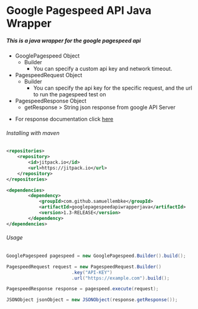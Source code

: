 # Google Pagespeed API Java Wrapper

##### This is a java wrapper for the google pagespeed api


* GooglePagespeed Object
    * Builder
        * You can specify a custom api key and network timeout.
* PagespeedRequest Object
    * Builder
        * You can specify the api key for the specific request, and the url to run the pagespeed test on
* PagespeedResponse Object
    * getResponse > String json response from google API Server
>


* For response documentation click [here](https://developers.google.com/speed/docs/insights/v5/reference/pagespeedapi/runpagespeed#response)
###### Installing with maven
```xml
<repositories>
    <repository>
        <id>jitpack.io</id>
        <url>https://jitpack.io</url>
    </repository>
</repositories>

<dependencies>
        <dependency>
            <groupId>com.github.samuellembke</groupId>
            <artifactId>googlepagespeedapiwrapperjava</artifactId>
            <version>1.3-RELEASE</version>
        </dependency>
</dependencies>
```

###### Usage
```java
GooglePagespeed pagespeed = new GooglePagespeed.Builder().build();

PagespeedRequest request = new PagespeedRequest.Builder()
                        .key("API-KEY")
                        .url("https://example.com").build();

PagespeedResponse response = pagespeed.execute(request);

JSONObject jsonObject = new JSONObject(response.getResponse());

```